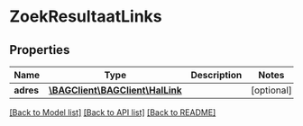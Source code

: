 # ZoekResultaatLinks

## Properties
Name | Type | Description | Notes
------------ | ------------- | ------------- | -------------
**adres** | [**\BAGClient\BAGClient\HalLink**](HalLink.md) |  | [optional] 

[[Back to Model list]](../../README.md#documentation-for-models) [[Back to API list]](../../README.md#documentation-for-api-endpoints) [[Back to README]](../../README.md)

